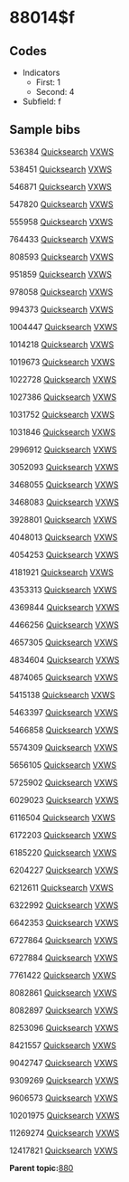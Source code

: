 # 88014$f

## Codes

-   Indicators
    -   First: 1
    -   Second: 4
-   Subfield: f

## Sample bibs

536384 [Quicksearch](https://search.library.yale.edu/catalog/536384) [VXWS](http://prodorbis.library.yale.edu:7014/vxws/GetHoldingsService?bibId=536384)

538451 [Quicksearch](https://search.library.yale.edu/catalog/538451) [VXWS](http://prodorbis.library.yale.edu:7014/vxws/GetHoldingsService?bibId=538451)

546871 [Quicksearch](https://search.library.yale.edu/catalog/546871) [VXWS](http://prodorbis.library.yale.edu:7014/vxws/GetHoldingsService?bibId=546871)

547820 [Quicksearch](https://search.library.yale.edu/catalog/547820) [VXWS](http://prodorbis.library.yale.edu:7014/vxws/GetHoldingsService?bibId=547820)

555958 [Quicksearch](https://search.library.yale.edu/catalog/555958) [VXWS](http://prodorbis.library.yale.edu:7014/vxws/GetHoldingsService?bibId=555958)

764433 [Quicksearch](https://search.library.yale.edu/catalog/764433) [VXWS](http://prodorbis.library.yale.edu:7014/vxws/GetHoldingsService?bibId=764433)

808593 [Quicksearch](https://search.library.yale.edu/catalog/808593) [VXWS](http://prodorbis.library.yale.edu:7014/vxws/GetHoldingsService?bibId=808593)

951859 [Quicksearch](https://search.library.yale.edu/catalog/951859) [VXWS](http://prodorbis.library.yale.edu:7014/vxws/GetHoldingsService?bibId=951859)

978058 [Quicksearch](https://search.library.yale.edu/catalog/978058) [VXWS](http://prodorbis.library.yale.edu:7014/vxws/GetHoldingsService?bibId=978058)

994373 [Quicksearch](https://search.library.yale.edu/catalog/994373) [VXWS](http://prodorbis.library.yale.edu:7014/vxws/GetHoldingsService?bibId=994373)

1004447 [Quicksearch](https://search.library.yale.edu/catalog/1004447) [VXWS](http://prodorbis.library.yale.edu:7014/vxws/GetHoldingsService?bibId=1004447)

1014218 [Quicksearch](https://search.library.yale.edu/catalog/1014218) [VXWS](http://prodorbis.library.yale.edu:7014/vxws/GetHoldingsService?bibId=1014218)

1019673 [Quicksearch](https://search.library.yale.edu/catalog/1019673) [VXWS](http://prodorbis.library.yale.edu:7014/vxws/GetHoldingsService?bibId=1019673)

1022728 [Quicksearch](https://search.library.yale.edu/catalog/1022728) [VXWS](http://prodorbis.library.yale.edu:7014/vxws/GetHoldingsService?bibId=1022728)

1027386 [Quicksearch](https://search.library.yale.edu/catalog/1027386) [VXWS](http://prodorbis.library.yale.edu:7014/vxws/GetHoldingsService?bibId=1027386)

1031752 [Quicksearch](https://search.library.yale.edu/catalog/1031752) [VXWS](http://prodorbis.library.yale.edu:7014/vxws/GetHoldingsService?bibId=1031752)

1031846 [Quicksearch](https://search.library.yale.edu/catalog/1031846) [VXWS](http://prodorbis.library.yale.edu:7014/vxws/GetHoldingsService?bibId=1031846)

2996912 [Quicksearch](https://search.library.yale.edu/catalog/2996912) [VXWS](http://prodorbis.library.yale.edu:7014/vxws/GetHoldingsService?bibId=2996912)

3052093 [Quicksearch](https://search.library.yale.edu/catalog/3052093) [VXWS](http://prodorbis.library.yale.edu:7014/vxws/GetHoldingsService?bibId=3052093)

3468055 [Quicksearch](https://search.library.yale.edu/catalog/3468055) [VXWS](http://prodorbis.library.yale.edu:7014/vxws/GetHoldingsService?bibId=3468055)

3468083 [Quicksearch](https://search.library.yale.edu/catalog/3468083) [VXWS](http://prodorbis.library.yale.edu:7014/vxws/GetHoldingsService?bibId=3468083)

3928801 [Quicksearch](https://search.library.yale.edu/catalog/3928801) [VXWS](http://prodorbis.library.yale.edu:7014/vxws/GetHoldingsService?bibId=3928801)

4048013 [Quicksearch](https://search.library.yale.edu/catalog/4048013) [VXWS](http://prodorbis.library.yale.edu:7014/vxws/GetHoldingsService?bibId=4048013)

4054253 [Quicksearch](https://search.library.yale.edu/catalog/4054253) [VXWS](http://prodorbis.library.yale.edu:7014/vxws/GetHoldingsService?bibId=4054253)

4181921 [Quicksearch](https://search.library.yale.edu/catalog/4181921) [VXWS](http://prodorbis.library.yale.edu:7014/vxws/GetHoldingsService?bibId=4181921)

4353313 [Quicksearch](https://search.library.yale.edu/catalog/4353313) [VXWS](http://prodorbis.library.yale.edu:7014/vxws/GetHoldingsService?bibId=4353313)

4369844 [Quicksearch](https://search.library.yale.edu/catalog/4369844) [VXWS](http://prodorbis.library.yale.edu:7014/vxws/GetHoldingsService?bibId=4369844)

4466256 [Quicksearch](https://search.library.yale.edu/catalog/4466256) [VXWS](http://prodorbis.library.yale.edu:7014/vxws/GetHoldingsService?bibId=4466256)

4657305 [Quicksearch](https://search.library.yale.edu/catalog/4657305) [VXWS](http://prodorbis.library.yale.edu:7014/vxws/GetHoldingsService?bibId=4657305)

4834604 [Quicksearch](https://search.library.yale.edu/catalog/4834604) [VXWS](http://prodorbis.library.yale.edu:7014/vxws/GetHoldingsService?bibId=4834604)

4874065 [Quicksearch](https://search.library.yale.edu/catalog/4874065) [VXWS](http://prodorbis.library.yale.edu:7014/vxws/GetHoldingsService?bibId=4874065)

5415138 [Quicksearch](https://search.library.yale.edu/catalog/5415138) [VXWS](http://prodorbis.library.yale.edu:7014/vxws/GetHoldingsService?bibId=5415138)

5463397 [Quicksearch](https://search.library.yale.edu/catalog/5463397) [VXWS](http://prodorbis.library.yale.edu:7014/vxws/GetHoldingsService?bibId=5463397)

5466858 [Quicksearch](https://search.library.yale.edu/catalog/5466858) [VXWS](http://prodorbis.library.yale.edu:7014/vxws/GetHoldingsService?bibId=5466858)

5574309 [Quicksearch](https://search.library.yale.edu/catalog/5574309) [VXWS](http://prodorbis.library.yale.edu:7014/vxws/GetHoldingsService?bibId=5574309)

5656105 [Quicksearch](https://search.library.yale.edu/catalog/5656105) [VXWS](http://prodorbis.library.yale.edu:7014/vxws/GetHoldingsService?bibId=5656105)

5725902 [Quicksearch](https://search.library.yale.edu/catalog/5725902) [VXWS](http://prodorbis.library.yale.edu:7014/vxws/GetHoldingsService?bibId=5725902)

6029023 [Quicksearch](https://search.library.yale.edu/catalog/6029023) [VXWS](http://prodorbis.library.yale.edu:7014/vxws/GetHoldingsService?bibId=6029023)

6116504 [Quicksearch](https://search.library.yale.edu/catalog/6116504) [VXWS](http://prodorbis.library.yale.edu:7014/vxws/GetHoldingsService?bibId=6116504)

6172203 [Quicksearch](https://search.library.yale.edu/catalog/6172203) [VXWS](http://prodorbis.library.yale.edu:7014/vxws/GetHoldingsService?bibId=6172203)

6185220 [Quicksearch](https://search.library.yale.edu/catalog/6185220) [VXWS](http://prodorbis.library.yale.edu:7014/vxws/GetHoldingsService?bibId=6185220)

6204227 [Quicksearch](https://search.library.yale.edu/catalog/6204227) [VXWS](http://prodorbis.library.yale.edu:7014/vxws/GetHoldingsService?bibId=6204227)

6212611 [Quicksearch](https://search.library.yale.edu/catalog/6212611) [VXWS](http://prodorbis.library.yale.edu:7014/vxws/GetHoldingsService?bibId=6212611)

6322992 [Quicksearch](https://search.library.yale.edu/catalog/6322992) [VXWS](http://prodorbis.library.yale.edu:7014/vxws/GetHoldingsService?bibId=6322992)

6642353 [Quicksearch](https://search.library.yale.edu/catalog/6642353) [VXWS](http://prodorbis.library.yale.edu:7014/vxws/GetHoldingsService?bibId=6642353)

6727864 [Quicksearch](https://search.library.yale.edu/catalog/6727864) [VXWS](http://prodorbis.library.yale.edu:7014/vxws/GetHoldingsService?bibId=6727864)

6727884 [Quicksearch](https://search.library.yale.edu/catalog/6727884) [VXWS](http://prodorbis.library.yale.edu:7014/vxws/GetHoldingsService?bibId=6727884)

7761422 [Quicksearch](https://search.library.yale.edu/catalog/7761422) [VXWS](http://prodorbis.library.yale.edu:7014/vxws/GetHoldingsService?bibId=7761422)

8082861 [Quicksearch](https://search.library.yale.edu/catalog/8082861) [VXWS](http://prodorbis.library.yale.edu:7014/vxws/GetHoldingsService?bibId=8082861)

8082897 [Quicksearch](https://search.library.yale.edu/catalog/8082897) [VXWS](http://prodorbis.library.yale.edu:7014/vxws/GetHoldingsService?bibId=8082897)

8253096 [Quicksearch](https://search.library.yale.edu/catalog/8253096) [VXWS](http://prodorbis.library.yale.edu:7014/vxws/GetHoldingsService?bibId=8253096)

8421557 [Quicksearch](https://search.library.yale.edu/catalog/8421557) [VXWS](http://prodorbis.library.yale.edu:7014/vxws/GetHoldingsService?bibId=8421557)

9042747 [Quicksearch](https://search.library.yale.edu/catalog/9042747) [VXWS](http://prodorbis.library.yale.edu:7014/vxws/GetHoldingsService?bibId=9042747)

9309269 [Quicksearch](https://search.library.yale.edu/catalog/9309269) [VXWS](http://prodorbis.library.yale.edu:7014/vxws/GetHoldingsService?bibId=9309269)

9606573 [Quicksearch](https://search.library.yale.edu/catalog/9606573) [VXWS](http://prodorbis.library.yale.edu:7014/vxws/GetHoldingsService?bibId=9606573)

10201975 [Quicksearch](https://search.library.yale.edu/catalog/10201975) [VXWS](http://prodorbis.library.yale.edu:7014/vxws/GetHoldingsService?bibId=10201975)

11269274 [Quicksearch](https://search.library.yale.edu/catalog/11269274) [VXWS](http://prodorbis.library.yale.edu:7014/vxws/GetHoldingsService?bibId=11269274)

12417821 [Quicksearch](https://search.library.yale.edu/catalog/12417821) [VXWS](http://prodorbis.library.yale.edu:7014/vxws/GetHoldingsService?bibId=12417821)

**Parent topic:**[880](../../tags/880/880.md)

